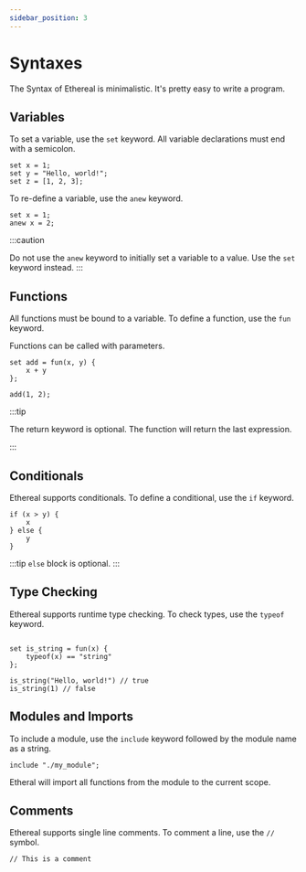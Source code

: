 ```yaml
---
sidebar_position: 3
---
```


# Syntaxes

The Syntax of Ethereal is minimalistic. It's pretty easy to write a program.

## Variables

To set a variable, use the `set` keyword.
All variable declarations must end with a semicolon.


```etrl
set x = 1;
set y = "Hello, world!";
set z = [1, 2, 3];
```

To re-define a variable, use the `anew` keyword.

```etrl
set x = 1;
anew x = 2;
```

:::caution

Do not use the `anew` keyword to initially set a variable to a value.
Use the `set` keyword instead.
:::

## Functions
 
All functions must be bound to a variable.
To define a function, use the `fun` keyword.

Functions can be called with parameters.

```etrl
set add = fun(x, y) {
    x + y
};

add(1, 2);
```

:::tip

The return keyword is optional. The function will return the last expression.

:::

## Conditionals

Ethereal supports conditionals. To define a conditional, use the `if` keyword.

```etrl
if (x > y) {
    x
} else {
    y
}
```
:::tip
`else` block is optional.
:::

## Type Checking

Ethereal supports runtime type checking.
To check types, use the `typeof` keyword.

```etrl

set is_string = fun(x) {
    typeof(x) == "string"
};

is_string("Hello, world!") // true
is_string(1) // false

```

## Modules and Imports

To include a module, use the `include` keyword followed by the module name as a string.

```etrl
include "./my_module";
```

Etheral will import all functions from the module to the current scope.

## Comments

Ethereal supports single line comments.
To comment a line, use the `//` symbol.

```etrl
// This is a comment
```


